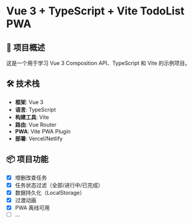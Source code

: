 # Vue 3 + TypeScript + Vite TodoList PWA

## 🚀 项目概述
这是一个用于学习 Vue 3 Composition API、TypeScript 和 Vite 的示例项目。

## 🛠️ 技术栈
- **框架**: Vue 3
- **语言**: TypeScript
- **构建工具**: Vite
- **路由**: Vue Router
- **PWA**: Vite PWA Plugin
- **部署**: Vercel/Netlify

## 📦 项目功能
- [x] 增删改查任务
- [x] 任务状态过滤（全部/进行中/已完成）
- [x] 数据持久化（LocalStorage）
- [x] 过渡动画
- [x] PWA 离线可用
- [ ] ...